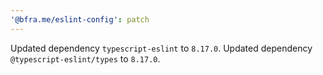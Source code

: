```yaml
---
'@bfra.me/eslint-config': patch
---
```


Updated dependency `typescript-eslint` to `8.17.0`.
Updated dependency `@typescript-eslint/types` to `8.17.0`.
